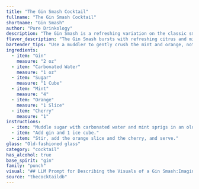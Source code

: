```yaml
---
title: "The Gin Smash Cocktail"
fullname: "The Gin Smash Cocktail"
shortname: "Gin Smash"
author: "Pure Drinkology"
description: "The Gin Smash is a refreshing variation on the classic smash cocktail family, known for muddled fruits and herbs. Its origins likely stem from the 19th century, a time when gin-based cocktails were booming in popularity, drawing inspiration from the potent and flavorful punch bowls of the era. "
flavor_description: "The Gin Smash bursts with refreshing citrus and minty coolness. The gin's juniper and botanical notes are balanced by the sweetness of sugar, while the orange adds a bright, tangy layer. The carbonated water provides a crisp effervescence, leaving a clean and invigorating finish with a subtle cherry sweetness. "
bartender_tips: "Use a muddler to gently crush the mint and orange, not pulverize them.  A few pieces of orange zest will add complexity.  Sugar syrup helps dissolve quickly, but a simple syrup with a touch of orange blossom water elevates the flavor.  For a refreshing fizz, use a good quality tonic water and gently top with ice to avoid dilution.  Garnish with a fresh mint sprig and a maraschino cherry. "
ingredients:
  - item: "Gin"
    measure: "2 oz"
  - item: "Carbonated Water"
    measure: "1 oz"
  - item: "Sugar"
    measure: "1 Cube"
  - item: "Mint"
    measure: "4"
  - item: "Orange"
    measure: "1 Slice"
  - item: "Cherry"
    measure: "1"
instructions:
  - item: "Muddle sugar with carbonated water and mint sprigs in an old-fashioned glass."
  - item: "Add gin and 1 ice cube."
  - item: "Stir, add the orange slice and the cherry, and serve."
glass: "Old-fashioned glass"
category: "cocktail"
has_alcohol: true
base_spirit: "gin"
family: "punch"
visual: "## LLM Prompt for Describing the Visuals of a Gin Smash:Imagine a tall, clear glass filled with ice. The drink itself is a vibrant emerald green, thanks to a generous amount of muddled fresh mint leaves. Tiny bubbles from the carbonated water rise to the surface, creating a shimmering effect. A thin slice of juicy orange rests on the rim of the glass, adding a touch of bright orange to the composition. A plump, dark cherry sits at the bottom of the drink, nestled amidst the mint. The overall effect is refreshing and inviting, with a delicate balance of vibrant green and refreshing orange hues. "
source: "thecocktaildb"
---
```


